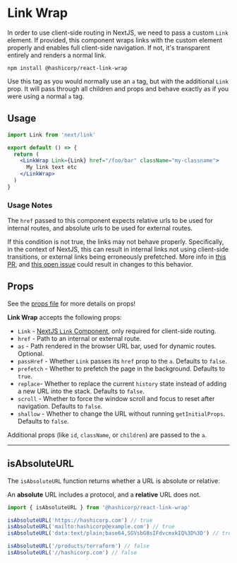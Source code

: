 # Link Wrap

In order to use client-side routing in NextJS, we need to pass a custom `Link` element. If provided, this component wraps links with the custom element properly and enables full client-side navigation. If not, it's transparent entirely and renders a normal link.

```shell
npm install @hashicorp/react-link-wrap
```

Use this tag as you would normally use an `a` tag, but with the additional `Link` prop. It will pass through all children and props and behave exactly as if you were using a normal `a` tag.

## Usage

```jsx
import Link from 'next/link'

export default () => {
  return (
    <LinkWrap Link={Link} href="/foo/bar" className="my-classname">
      My link text etc
    </LinkWrap>
  )
}
```

### Usage Notes

The `href` passed to this component expects relative urls to be used for internal routes, and absolute urls to be used for external routes.

If this condition is not true, the links may not behave properly. Specifically, in the context of NextJS, this can result in internal links not using client-side transitions, or external links being erroneously prefetched. More info in [this PR](https://github.com/zeit/next.js/pull/8231), and [this open issue](https://github.com/zeit/next.js/issues/8555) could result in changes to this behavior.

## Props

See the [props file](props.json5) for more details on props!

**Link Wrap** accepts the following props:

- `Link` - [NextJS `Link` Component](https://nextjs.org/docs/api-reference/next/link), only required for client-side routing.
- `href` - Path to an internal or external route.
- `as` - Path rendered in the browser URL bar, used for dynamic routes. Optional.
- `passHref` - Whether `Link` passes its `href` prop to the `a`. Defaults to `false`.
- `prefetch` - Whether to prefetch the page in the background. Defaults to `true`.
- `replace`- Whether to replace the current `history` state instead of adding a new URL into the stack. Defaults to `false`.
- `scroll` - Whether to force the window scroll and focus to reset after navigation. Defaults to `false`.
- `shallow` - Whether to change the URL without running `getInitialProps`. Defaults to `false`.

Additional props (like `id`, `className`, or `children`) are passed to the `a`.

---

## isAbsoluteURL

The `isAbsoluteURL` function returns whether a URL is absolute or relative.

An **absolute** URL includes a protocol, and a **relative** URL does not.

```js
import { isAbsoluteURL } from '@hashicorp/react-link-wrap'

isAbsoluteURL('https://hashicorp.com') // true
isAbsoluteURL('mailto:hashicorp@example.com') // true
isAbsoluteURL('data:text/plain;base64,SGVsbG8sIFdvcmxkIQ%3D%3D') // true

isAbsoluteURL('/products/terraform') // false
isAbsoluteURL('//hashicorp.com') // false
```
